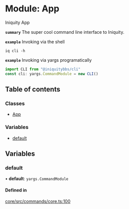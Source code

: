 # Module: App

Iniquity App

**`summary`** The super cool command line interface to Iniquity.

**`example`** Invoking via the shell
```shell
iq cli -h
```

**`example`** Invoking via yargs programatically
```typescript
import CLI from "@iniquitybbs/cli"
const cli: yargs.CommandModule = new CLI()
```

## Table of contents

### Classes

- [App](../classes/App.App-1.md)

### Variables

- [default](App.md#default)

## Variables

### default

• **default**: `yargs.CommandModule`

#### Defined in

[core/src/commands/core.ts:100](https://github.com/iniquitybbs/iniquity/blob/a881ad9/packages/core/src/commands/core.ts#L100)
